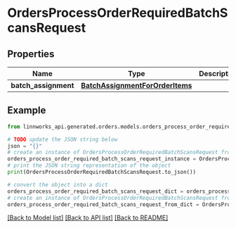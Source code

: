# OrdersProcessOrderRequiredBatchScansRequest


## Properties

Name | Type | Description | Notes
------------ | ------------- | ------------- | -------------
**batch_assignment** | [**BatchAssignmentForOrderItems**](BatchAssignmentForOrderItems.md) |  | [optional] 

## Example

```python
from linnworks_api.generated.orders.models.orders_process_order_required_batch_scans_request import OrdersProcessOrderRequiredBatchScansRequest

# TODO update the JSON string below
json = "{}"
# create an instance of OrdersProcessOrderRequiredBatchScansRequest from a JSON string
orders_process_order_required_batch_scans_request_instance = OrdersProcessOrderRequiredBatchScansRequest.from_json(json)
# print the JSON string representation of the object
print(OrdersProcessOrderRequiredBatchScansRequest.to_json())

# convert the object into a dict
orders_process_order_required_batch_scans_request_dict = orders_process_order_required_batch_scans_request_instance.to_dict()
# create an instance of OrdersProcessOrderRequiredBatchScansRequest from a dict
orders_process_order_required_batch_scans_request_from_dict = OrdersProcessOrderRequiredBatchScansRequest.from_dict(orders_process_order_required_batch_scans_request_dict)
```
[[Back to Model list]](../README.md#documentation-for-models) [[Back to API list]](../README.md#documentation-for-api-endpoints) [[Back to README]](../README.md)


